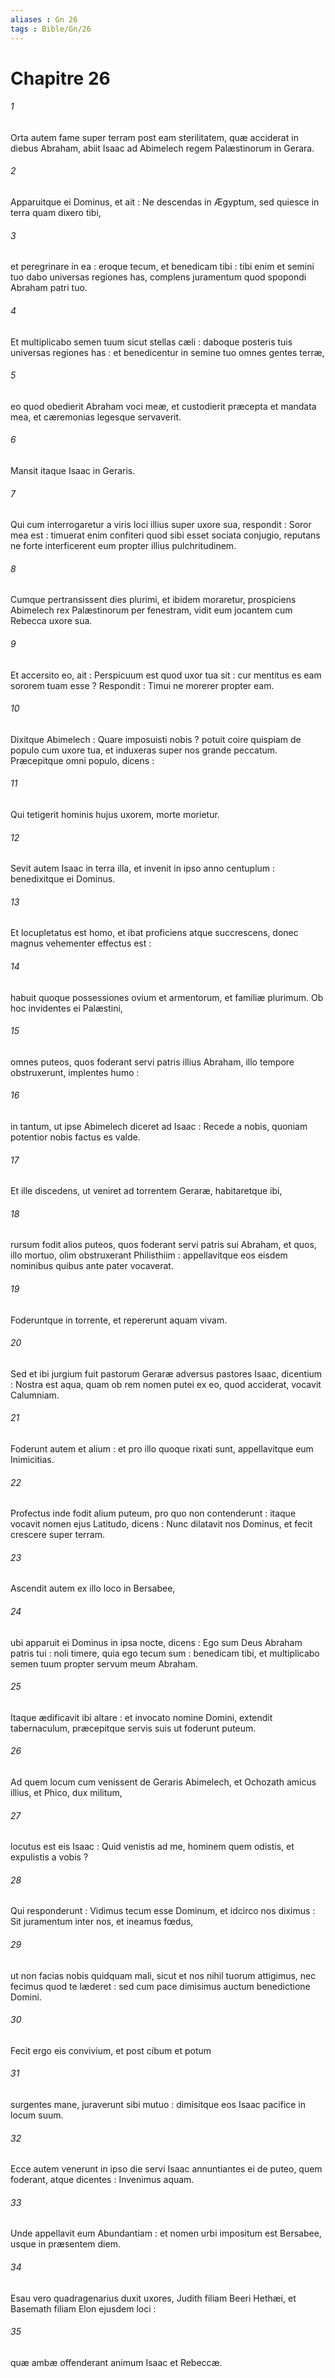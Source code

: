```yaml
---
aliases : Gn 26
tags : Bible/Gn/26
---
```


# Chapitre 26

###### 1
Orta autem fame super terram post eam sterilitatem, quæ acciderat in diebus Abraham, abiit Isaac ad Abimelech regem Palæstinorum in Gerara.
###### 2
Apparuitque ei Dominus, et ait : Ne descendas in Ægyptum, sed quiesce in terra quam dixero tibi,
###### 3
et peregrinare in ea : eroque tecum, et benedicam tibi : tibi enim et semini tuo dabo universas regiones has, complens juramentum quod spopondi Abraham patri tuo.
###### 4
Et multiplicabo semen tuum sicut stellas cæli : daboque posteris tuis universas regiones has : et benedicentur in semine tuo omnes gentes terræ,
###### 5
eo quod obedierit Abraham voci meæ, et custodierit præcepta et mandata mea, et cæremonias legesque servaverit.
###### 6
Mansit itaque Isaac in Geraris.
###### 7
Qui cum interrogaretur a viris loci illius super uxore sua, respondit : Soror mea est : timuerat enim confiteri quod sibi esset sociata conjugio, reputans ne forte interficerent eum propter illius pulchritudinem.
###### 8
Cumque pertransissent dies plurimi, et ibidem moraretur, prospiciens Abimelech rex Palæstinorum per fenestram, vidit eum jocantem cum Rebecca uxore sua.
###### 9
Et accersito eo, ait : Perspicuum est quod uxor tua sit : cur mentitus es eam sororem tuam esse ? Respondit : Timui ne morerer propter eam.
###### 10
Dixitque Abimelech : Quare imposuisti nobis ? potuit coire quispiam de populo cum uxore tua, et induxeras super nos grande peccatum. Præcepitque omni populo, dicens :
###### 11
Qui tetigerit hominis hujus uxorem, morte morietur.
###### 12
Sevit autem Isaac in terra illa, et invenit in ipso anno centuplum : benedixitque ei Dominus.
###### 13
Et locupletatus est homo, et ibat proficiens atque succrescens, donec magnus vehementer effectus est :
###### 14
habuit quoque possessiones ovium et armentorum, et familiæ plurimum. Ob hoc invidentes ei Palæstini,
###### 15
omnes puteos, quos foderant servi patris illius Abraham, illo tempore obstruxerunt, implentes humo :
###### 16
in tantum, ut ipse Abimelech diceret ad Isaac : Recede a nobis, quoniam potentior nobis factus es valde.
###### 17
Et ille discedens, ut veniret ad torrentem Geraræ, habitaretque ibi,
###### 18
rursum fodit alios puteos, quos foderant servi patris sui Abraham, et quos, illo mortuo, olim obstruxerant Philisthiim : appellavitque eos eisdem nominibus quibus ante pater vocaverat.
###### 19
Foderuntque in torrente, et repererunt aquam vivam.
###### 20
Sed et ibi jurgium fuit pastorum Geraræ adversus pastores Isaac, dicentium : Nostra est aqua, quam ob rem nomen putei ex eo, quod acciderat, vocavit Calumniam.
###### 21
Foderunt autem et alium : et pro illo quoque rixati sunt, appellavitque eum Inimicitias.
###### 22
Profectus inde fodit alium puteum, pro quo non contenderunt : itaque vocavit nomen ejus Latitudo, dicens : Nunc dilatavit nos Dominus, et fecit crescere super terram.
###### 23
Ascendit autem ex illo loco in Bersabee,
###### 24
ubi apparuit ei Dominus in ipsa nocte, dicens : Ego sum Deus Abraham patris tui : noli timere, quia ego tecum sum : benedicam tibi, et multiplicabo semen tuum propter servum meum Abraham.
###### 25
Itaque ædificavit ibi altare : et invocato nomine Domini, extendit tabernaculum, præcepitque servis suis ut foderunt puteum.
###### 26
Ad quem locum cum venissent de Geraris Abimelech, et Ochozath amicus illius, et Phico, dux militum,
###### 27
locutus est eis Isaac : Quid venistis ad me, hominem quem odistis, et expulistis a vobis ?
###### 28
Qui responderunt : Vidimus tecum esse Dominum, et idcirco nos diximus : Sit juramentum inter nos, et ineamus fœdus,
###### 29
ut non facias nobis quidquam mali, sicut et nos nihil tuorum attigimus, nec fecimus quod te læderet : sed cum pace dimisimus auctum benedictione Domini.
###### 30
Fecit ergo eis convivium, et post cibum et potum
###### 31
surgentes mane, juraverunt sibi mutuo : dimisitque eos Isaac pacifice in locum suum.
###### 32
Ecce autem venerunt in ipso die servi Isaac annuntiantes ei de puteo, quem foderant, atque dicentes : Invenimus aquam.
###### 33
Unde appellavit eum Abundantiam : et nomen urbi impositum est Bersabee, usque in præsentem diem.
###### 34
Esau vero quadragenarius duxit uxores, Judith filiam Beeri Hethæi, et Basemath filiam Elon ejusdem loci :
###### 35
quæ ambæ offenderant animum Isaac et Rebeccæ.
